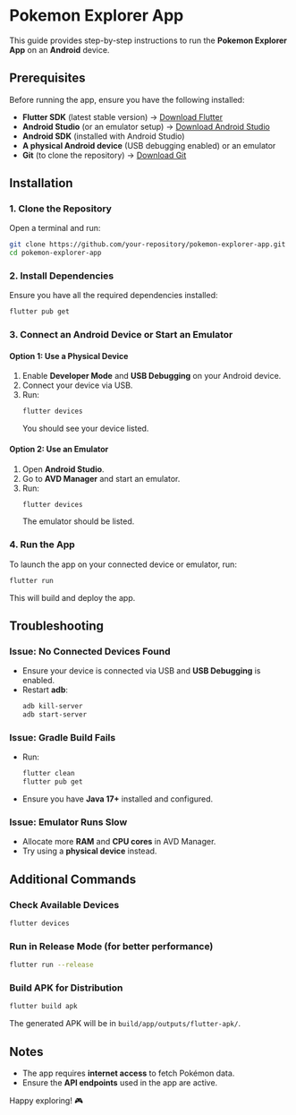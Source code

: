 # Pokemon Explorer App

This guide provides step-by-step instructions to run the **Pokemon Explorer App** on an **Android** device.

## Prerequisites

Before running the app, ensure you have the following installed:

- **Flutter SDK** (latest stable version) → [Download Flutter](https://flutter.dev/docs/get-started/install)
- **Android Studio** (or an emulator setup) → [Download Android Studio](https://developer.android.com/studio)
- **Android SDK** (installed with Android Studio)
- **A physical Android device** (USB debugging enabled) or an emulator
- **Git** (to clone the repository) → [Download Git](https://git-scm.com/)

## Installation

### 1. Clone the Repository
Open a terminal and run:
```sh
git clone https://github.com/your-repository/pokemon-explorer-app.git
cd pokemon-explorer-app
```

### 2. Install Dependencies
Ensure you have all the required dependencies installed:
```sh
flutter pub get
```

### 3. Connect an Android Device or Start an Emulator
#### Option 1: Use a Physical Device
1. Enable **Developer Mode** and **USB Debugging** on your Android device.
2. Connect your device via USB.
3. Run:
   ```sh
   flutter devices
   ```
   You should see your device listed.

#### Option 2: Use an Emulator
1. Open **Android Studio**.
2. Go to **AVD Manager** and start an emulator.
3. Run:
   ```sh
   flutter devices
   ```
   The emulator should be listed.

### 4. Run the App
To launch the app on your connected device or emulator, run:
```sh
flutter run
```
This will build and deploy the app.

## Troubleshooting

### Issue: No Connected Devices Found
- Ensure your device is connected via USB and **USB Debugging** is enabled.
- Restart **adb**:
  ```sh
  adb kill-server
  adb start-server
  ```

### Issue: Gradle Build Fails
- Run:
  ```sh
  flutter clean
  flutter pub get
  ```
- Ensure you have **Java 17+** installed and configured.

### Issue: Emulator Runs Slow
- Allocate more **RAM** and **CPU cores** in AVD Manager.
- Try using a **physical device** instead.

## Additional Commands

### Check Available Devices
```sh
flutter devices
```

### Run in Release Mode (for better performance)
```sh
flutter run --release
```

### Build APK for Distribution
```sh
flutter build apk
```
The generated APK will be in `build/app/outputs/flutter-apk/`.

## Notes
- The app requires **internet access** to fetch Pokémon data.
- Ensure the **API endpoints** used in the app are active.

Happy exploring! 🎮

